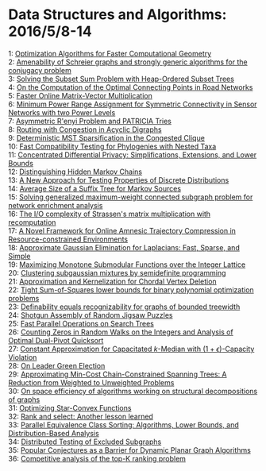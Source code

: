 # Data Structures and Algorithms: 2016/5/8-14  
1: [Optimization Algorithms for Faster Computational Geometry](https://doi.org/10.48550/arXiv.1412.1001)  
2: [Amenability of Schreier graphs and strongly generic algorithms for the  conjugacy problem](https://doi.org/10.48550/arXiv.1501.05579)  
3: [Solving the Subset Sum Problem with Heap-Ordered Subset Trees](https://doi.org/10.48550/arXiv.1512.01727)  
4: [On the Computation of the Optimal Connecting Points in Road Networks](https://doi.org/10.48550/arXiv.1601.01396)  
5: [Faster Online Matrix-Vector Multiplication](https://doi.org/10.48550/arXiv.1605.01695)  
6: [Minimum Power Range Assignment for Symmetric Connectivity in Sensor  Networks with two Power Levels](https://doi.org/10.48550/arXiv.1605.01752)  
7: [Asymmetric R\'enyi Problem and PATRICIA Tries](https://doi.org/10.48550/arXiv.1605.01814)  
8: [Routing with Congestion in Acyclic Digraphs](https://doi.org/10.48550/arXiv.1605.01866)  
9: [Deterministic MST Sparsification in the Congested Clique](https://doi.org/10.48550/arXiv.1605.02022)  
10: [Fast Compatibility Testing for Phylogenies with Nested Taxa](https://doi.org/10.48550/arXiv.1605.02045)  
11: [Concentrated Differential Privacy: Simplifications, Extensions, and  Lower Bounds](https://doi.org/10.48550/arXiv.1605.02065)  
12: [Distinguishing Hidden Markov Chains](https://doi.org/10.48550/arXiv.1507.02314)  
13: [A New Approach for Testing Properties of Discrete Distributions](https://doi.org/10.48550/arXiv.1601.05557)  
14: [Average Size of a Suffix Tree for Markov Sources](https://doi.org/10.48550/arXiv.1605.02123)  
15: [Solving generalized maximum-weight connected subgraph problem for  network enrichment analysis](https://doi.org/10.48550/arXiv.1605.02168)  
16: [The I/O complexity of Strassen's matrix multiplication with  recomputation](https://doi.org/10.48550/arXiv.1605.02224)  
17: [A Novel Framework for Online Amnesic Trajectory Compression in  Resource-constrained Environments](https://doi.org/10.48550/arXiv.1605.02337)  
18: [Approximate Gaussian Elimination for Laplacians: Fast, Sparse, and  Simple](https://doi.org/10.48550/arXiv.1605.02353)  
19: [Maximizing Monotone Submodular Functions over the Integer Lattice](https://doi.org/10.48550/arXiv.1503.01218)  
20: [Clustering subgaussian mixtures by semidefinite programming](https://doi.org/10.48550/arXiv.1602.06612)  
21: [Approximation and Kernelization for Chordal Vertex Deletion](https://doi.org/10.48550/arXiv.1605.03001)  
22: [Tight Sum-of-Squares lower bounds for binary polynomial optimization  problems](https://doi.org/10.48550/arXiv.1605.03019)  
23: [Definability equals recognizability for graphs of bounded treewidth](https://doi.org/10.48550/arXiv.1605.03045)  
24: [Shotgun Assembly of Random Jigsaw Puzzles](https://doi.org/10.48550/arXiv.1605.03086)  
25: [Fast Parallel Operations on Search Trees](https://doi.org/10.48550/arXiv.1510.05433)  
26: [Counting Zeros in Random Walks on the Integers and Analysis of Optimal  Dual-Pivot Quicksort](https://doi.org/10.48550/arXiv.1602.04031)  
27: [Constant Approximation for Capacitated $k$-Median with $(1 +  \epsilon)$-Capacity Violation](https://doi.org/10.48550/arXiv.1603.02324)  
28: [On Leader Green Election](https://doi.org/10.48550/arXiv.1605.00137)  
29: [Approximating Min-Cost Chain-Constrained Spanning Trees: A Reduction  from Weighted to Unweighted Problems](https://doi.org/10.48550/arXiv.1605.03203)  
30: [On space efficiency of algorithms working on structural decompositions  of graphs](https://doi.org/10.48550/arXiv.1509.05896)  
31: [Optimizing Star-Convex Functions](https://doi.org/10.48550/arXiv.1511.04466)  
32: [Rank and select: Another lesson learned](https://doi.org/10.48550/arXiv.1605.01539)  
33: [Parallel Equivalence Class Sorting: Algorithms, Lower Bounds, and  Distribution-Based Analysis](https://doi.org/10.48550/arXiv.1605.03643)  
34: [Distributed Testing of Excluded Subgraphs](https://doi.org/10.48550/arXiv.1605.03719)  
35: [Popular Conjectures as a Barrier for Dynamic Planar Graph Algorithms](https://doi.org/10.48550/arXiv.1605.03797)  
36: [Competitive analysis of the top-K ranking problem](https://doi.org/10.48550/arXiv.1605.03933)  